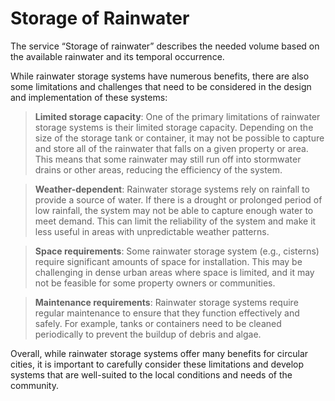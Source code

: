 # Storage of Rainwater
The service “Storage of rainwater” describes the needed volume based on the available rainwater and its temporal occurrence. 

While rainwater storage systems have numerous benefits, there are also some limitations and challenges that need to be considered in the design and implementation of these systems: 

> **Limited storage capacity**: One of the primary limitations of rainwater storage systems is their limited storage capacity. Depending on the size of the storage tank or container, it may not be possible to capture and store all of the rainwater that falls on a given property or area. This means that some rainwater may still run off into stormwater drains or other areas, reducing the efficiency of the system. 

>**Weather-dependent**: Rainwater storage systems rely on rainfall to provide a source of water. If there is a drought or prolonged period of low rainfall, the system may not be able to capture enough water to meet demand. This can limit the reliability of the system and make it less useful in areas with unpredictable weather patterns. 

>**Space requirements**: Some rainwater storage system (e.g., cisterns) require significant amounts of space for installation. This may be challenging in dense urban areas where space is limited, and it may not be feasible for some property owners or communities. 

>**Maintenance requirements**: Rainwater storage systems require regular maintenance to ensure that they function effectively and safely. For example, tanks or containers need to be cleaned periodically to prevent the buildup of debris and algae. 

Overall, while rainwater storage systems offer many benefits for circular cities, it is important to carefully consider these limitations and develop systems that are well-suited to the local conditions and needs of the community.  
